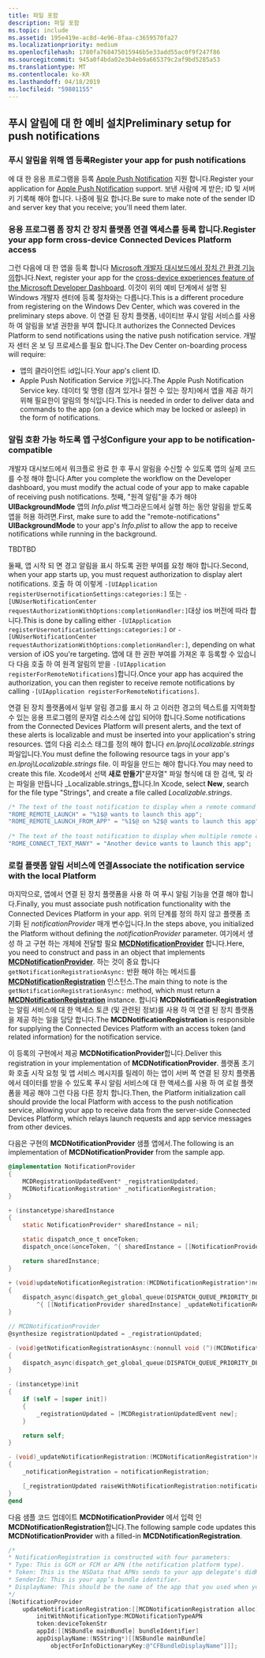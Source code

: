 ```yaml
---
title: 파일 포함
description: 파일 포함
ms.topic: include
ms.assetid: 195e419e-ac8d-4e96-8faa-c3659570fa27
ms.localizationpriority: medium
ms.openlocfilehash: 1780fa768475015946b5e33add55ac0f9f247f86
ms.sourcegitcommit: 945a0f4bda02e3b4eb9a665379c2af9bd5285a53
ms.translationtype: MT
ms.contentlocale: ko-KR
ms.lasthandoff: 04/18/2019
ms.locfileid: "59801155"
---
```

## <a name="preliminary-setup-for-push-notifications"></a><span data-ttu-id="5b71b-103">푸시 알림에 대 한 예비 설치</span><span class="sxs-lookup"><span data-stu-id="5b71b-103">Preliminary setup for push notifications</span></span>

### <a name="register-your-app-for-push-notifications"></a><span data-ttu-id="5b71b-104">푸시 알림을 위해 앱 등록</span><span class="sxs-lookup"><span data-stu-id="5b71b-104">Register your app for push notifications</span></span>

<span data-ttu-id="5b71b-105">에 대 한 응용 프로그램을 등록 [Apple Push Notification](https://developer.apple.com/notifications/) 지원 합니다.</span><span class="sxs-lookup"><span data-stu-id="5b71b-105">Register your application for [Apple Push Notification](https://developer.apple.com/notifications/) support.</span></span> <span data-ttu-id="5b71b-106">보낸 사람에 게 받은; ID 및 서버 키 기록해 해야 합니다. 나중에 필요 합니다.</span><span class="sxs-lookup"><span data-stu-id="5b71b-106">Be sure to make note of the sender ID and server key that you receive; you'll need them later.</span></span> 

### <a name="register-your-app-form-cross-device-connected-devices-platform-access"></a><span data-ttu-id="5b71b-107">응용 프로그램 폼 장치 간 장치 플랫폼 연결 액세스를 등록 합니다.</span><span class="sxs-lookup"><span data-stu-id="5b71b-107">Register your app form cross-device Connected Devices Platform access</span></span>

<span data-ttu-id="5b71b-108">그런 다음에 대 한 앱을 등록 합니다 [Microsoft 개발자 대시보드에서 장치 간 환경 기능의](https://developer.microsoft.com/dashboard/crossplatform/web)합니다.</span><span class="sxs-lookup"><span data-stu-id="5b71b-108">Next, register your app for the [cross-device experiences feature of the Microsoft Developer Dashboard](https://developer.microsoft.com/dashboard/crossplatform/web).</span></span> <span data-ttu-id="5b71b-109">이것이 위의 예비 단계에서 설명 된 Windows 개발자 센터에 등록 절차와는 다릅니다.</span><span class="sxs-lookup"><span data-stu-id="5b71b-109">This is a different procedure from registering on the Windows Dev Center, which was covered in the preliminary steps above.</span></span> <span data-ttu-id="5b71b-110">이 연결 된 장치 플랫폼, 네이티브 푸시 알림 서비스를 사용 하 여 알림을 보낼 권한을 부여 합니다.</span><span class="sxs-lookup"><span data-stu-id="5b71b-110">It authorizes the Connected Devices Platform to send notifications using the native push notification service.</span></span> <span data-ttu-id="5b71b-111">개발자 센터 온 보 딩 프로세스를 필요 합니다.</span><span class="sxs-lookup"><span data-stu-id="5b71b-111">The Dev Center on-boarding process will require:</span></span>
* <span data-ttu-id="5b71b-112">앱의 클라이언트 id입니다.</span><span class="sxs-lookup"><span data-stu-id="5b71b-112">Your app's client ID.</span></span>
* <span data-ttu-id="5b71b-113">Apple Push Notification Service 키입니다.</span><span class="sxs-lookup"><span data-stu-id="5b71b-113">The Apple Push Notification Service key.</span></span> <span data-ttu-id="5b71b-114">데이터 및 명령 (잠겨 있거나 절전 수 있는 장치)에서 앱을 제공 하기 위해 필요한이 알림의 형식입니다.</span><span class="sxs-lookup"><span data-stu-id="5b71b-114">This is needed in order to deliver data and commands to the app (on a device which may be locked or asleep) in the form of notifications.</span></span> 

### <a name="configure-your-app-to-be-notification-compatible"></a><span data-ttu-id="5b71b-115">알림 호환 가능 하도록 앱 구성</span><span class="sxs-lookup"><span data-stu-id="5b71b-115">Configure your app to be notification-compatible</span></span>

<span data-ttu-id="5b71b-116">개발자 대시보드에서 워크플로 완료 한 후 푸시 알림을 수신할 수 있도록 앱의 실제 코드를 수정 해야 합니다.</span><span class="sxs-lookup"><span data-stu-id="5b71b-116">After you complete the workflow on the Developer dashboard, you must modify the actual code of your app to make capable of receiving push notifications.</span></span> <span data-ttu-id="5b71b-117">첫째, "원격 알림"을 추가 해야 **UIBackgroundMode** 앱의 _Info.plist_ 백그라운드에서 실행 하는 동안 알림을 받도록 앱을 허용 하려면.</span><span class="sxs-lookup"><span data-stu-id="5b71b-117">First, make sure to add the "remote-notifications" **UIBackgroundMode** to your app's _Info.plist_ to allow the app to receive notifications while running in the background.</span></span> 

<span data-ttu-id="5b71b-118">TBD</span><span class="sxs-lookup"><span data-stu-id="5b71b-118">TBD</span></span>

<span data-ttu-id="5b71b-119">둘째, 앱 시작 되 면 경고 알림을 표시 하도록 권한 부여를 요청 해야 합니다.</span><span class="sxs-lookup"><span data-stu-id="5b71b-119">Second, when your app starts up, you must request authorization to display alert notifications.</span></span> <span data-ttu-id="5b71b-120">호출 하 여 이렇게 `-[UIApplication registerUsernotificationSettings:categories:]` 또는 `-[UNUserNotificationCenter requestAuthorizationWithOptions:completionHandler:]`대상 ios 버전에 따라 합니다.</span><span class="sxs-lookup"><span data-stu-id="5b71b-120">This is done by calling either `-[UIApplication registerUsernotificationSettings:categories:]` or `-[UNUserNotificationCenter requestAuthorizationWithOptions:completionHandler:]`, depending on what version of iOS you're targeting.</span></span> <span data-ttu-id="5b71b-121">앱에 대 한 권한 부여를 가져온 후 등록할 수 있습니다 다음 호출 하 여 원격 알림의 받을 `-[UIApplication registerForRemoteNotifications]`합니다.</span><span class="sxs-lookup"><span data-stu-id="5b71b-121">Once your app has acquired the authorization, you can then register to receive remote notifications by calling `-[UIApplication registerForRemoteNotifications]`.</span></span> 

<span data-ttu-id="5b71b-122">연결 된 장치 플랫폼에서 일부 알림 경고를 표시 하 고 이러한 경고의 텍스트를 지역화할 수 있는 응용 프로그램의 문자열 리소스에 삽입 되어야 합니다.</span><span class="sxs-lookup"><span data-stu-id="5b71b-122">Some notifications from the Connected Devices Platform will present alerts, and the text of these alerts is localizable and must be inserted into your application's string resources.</span></span> <span data-ttu-id="5b71b-123">앱의 다음 리소스 태그를 정의 해야 합니다 _en.lproj\Localizable.strings_ 파일입니다.</span><span class="sxs-lookup"><span data-stu-id="5b71b-123">You must define the following resource tags in your app's _en.lproj\Localizable.strings_ file.</span></span> <span data-ttu-id="5b71b-124">이 파일을 만드는 해야 합니다.</span><span class="sxs-lookup"><span data-stu-id="5b71b-124">You may need to create this file.</span></span> <span data-ttu-id="5b71b-125">Xcode에서 선택 **새로 만들기**"문자열" 파일 형식에 대 한 검색, 및 라는 파일을 만듭니다 _Localizable.strings_합니다.</span><span class="sxs-lookup"><span data-stu-id="5b71b-125">In Xcode, select **New**, search for the file type "Strings", and create a file called _Localizable.strings_.</span></span>

```ObjectiveC
/* The text of the toast notification to display when a remote command is received */ 
"ROME_REMOTE_LAUNCH" = "%1$@ wants to launch this app"; 
"ROME_REMOTE_LAUNCH_FROM_APP" = "%1$@ on %2$@ wants to launch this app"; 
 
/* The text of the toast notification to display when multiple remote commands are received simultaneously */ 
"ROME_CONNECT_TEXT_MANY" = "Another device wants to launch this app"; 
```

### <a name="associate-the-notification-service-with-the-local-platform"></a><span data-ttu-id="5b71b-126">로컬 플랫폼 알림 서비스에 연결</span><span class="sxs-lookup"><span data-stu-id="5b71b-126">Associate the notification service with the local Platform</span></span>

<span data-ttu-id="5b71b-127">마지막으로, 앱에서 연결 된 장치 플랫폼을 사용 하 여 푸시 알림 기능을 연결 해야 합니다.</span><span class="sxs-lookup"><span data-stu-id="5b71b-127">Finally, you must associate push notification functionality with the Connected Devices Platform in your app.</span></span> <span data-ttu-id="5b71b-128">위의 단계를 정의 하지 않고 플랫폼 초기화 된 *notificationProvider* 매개 변수입니다.</span><span class="sxs-lookup"><span data-stu-id="5b71b-128">In the steps above, you initialized the Platform without defining the *notificationProvider* parameter.</span></span> <span data-ttu-id="5b71b-129">여기에서 생성 하 고 구현 하는 개체에 전달할 필요  **[MCDNotificationProvider](../../objectivec-api/core/MCDNotificationProvider.md)** 합니다.</span><span class="sxs-lookup"><span data-stu-id="5b71b-129">Here, you need to construct and pass in an object that implements **[MCDNotificationProvider](../../objectivec-api/core/MCDNotificationProvider.md)**.</span></span> <span data-ttu-id="5b71b-130">하는 것이 중요 합니다 `getNotificationRegistrationAsync:` 반환 해야 하는 메서드를 **[MCDNotificationRegistration](../../objectivec-api/core/MCDNotificationRegistration.md)** 인스턴스.</span><span class="sxs-lookup"><span data-stu-id="5b71b-130">The main thing to note is the `getNotificationRegistrationAsync:` method, which must return a **[MCDNotificationRegistration](../../objectivec-api/core/MCDNotificationRegistration.md)** instance.</span></span> <span data-ttu-id="5b71b-131">합니다 **MCDNotificationRegistration** 는 알림 서비스에 대 한 액세스 토큰 (및 관련된 정보)를 사용 하 여 연결 된 장치 플랫폼을 제공 하는 일을 담당 합니다.</span><span class="sxs-lookup"><span data-stu-id="5b71b-131">The **MCDNotificationRegistration** is responsible for supplying the Connected Devices Platform with an access token (and related information) for the notification service.</span></span>

<span data-ttu-id="5b71b-132">이 등록의 구현에서 제공 **MCDNotificationProvider**합니다.</span><span class="sxs-lookup"><span data-stu-id="5b71b-132">Deliver this registration in your implementation of **MCDNotificationProvider**.</span></span> <span data-ttu-id="5b71b-133">플랫폼 초기화 호출 시작 요청 및 앱 서비스 메시지를 릴레이 하는 앱이 서버 쪽 연결 된 장치 플랫폼에서 데이터를 받을 수 있도록 푸시 알림 서비스에 대 한 액세스를 사용 하 여 로컬 플랫폼을 제공 해야 그런 다음 다른 장치 합니다.</span><span class="sxs-lookup"><span data-stu-id="5b71b-133">Then, the Platform initialization call should provide the local Platform with access to the push notification service, allowing your app to receive data from the server-side Connected Devices Platform, which relays launch requests and app service messages from other devices.</span></span> 

<span data-ttu-id="5b71b-134">다음은 구현의 **MCDNotificationProvider** 샘플 앱에서.</span><span class="sxs-lookup"><span data-stu-id="5b71b-134">The following is an implementation of **MCDNotificationProvider** from the sample app.</span></span>

```ObjectiveC
@implementation NotificationProvider
{
    MCDRegistrationUpdatedEvent* _registrationUpdated;
    MCDNotificationRegistration* _notificationRegistration;
}

+ (instancetype)sharedInstance
{
    static NotificationProvider* sharedInstance = nil;

    static dispatch_once_t onceToken;
    dispatch_once(&onceToken, ^{ sharedInstance = [[NotificationProvider alloc] init]; });

    return sharedInstance;
}

+ (void)updateNotificationRegistration:(MCDNotificationRegistration*)notificationRegistration
{
    dispatch_async(dispatch_get_global_queue(DISPATCH_QUEUE_PRIORITY_DEFAULT, 0),
        ^{ [[NotificationProvider sharedInstance] _updateNotificationRegistration:notificationRegistration]; });
}

// MCDNotificationProvider
@synthesize registrationUpdated = _registrationUpdated;

- (void)getNotificationRegistrationAsync:(nonnull void (^)(MCDNotificationRegistration* _Nullable, NSError* _Nullable))completionBlock
{
    dispatch_async(dispatch_get_global_queue(DISPATCH_QUEUE_PRIORITY_DEFAULT, 0), ^{ completionBlock(_notificationRegistration, nil); });
}

- (instancetype)init
{
    if (self = [super init])
    {
        _registrationUpdated = [MCDRegistrationUpdatedEvent new];
    }

    return self;
}

- (void)_updateNotificationRegistration:(MCDNotificationRegistration*)notificationRegistration
{
    _notificationRegistration = notificationRegistration;

    [_registrationUpdated raiseWithNotificationRegistration:notificationRegistration];
}
@end
```

<span data-ttu-id="5b71b-135">다음 샘플 코드 업데이트 **MCDNotificationProvider** 에서 입력 인 **MCDNotificationRegistration**합니다.</span><span class="sxs-lookup"><span data-stu-id="5b71b-135">The following sample code updates this **MCDNotificationProvider** with a filled-in **MCDNotificationRegistration**.</span></span>

```ObjectiveC
/*
* NotificationRegistration is constructed with four parameters:
* Type: This is GCM or FCM or APN (the notification platform type).
* Token: This is the NSData that APNs sends to your app delegate's didRegisterForRemoteNotificationsWithDeviceToken: method. You must convert the NSData into a string by hex-encoding it.
* SenderId: This is your app’s bundle identifier. 
* DisplayName: This should be the name of the app that you used when you registered it on the Microsoft dev portal. 
*/
[NotificationProvider
    updateNotificationRegistration:[[MCDNotificationRegistration alloc]
        initWithNotificationType:MCDNotificationTypeAPN
        token:deviceTokenStr
        appId:[[NSBundle mainBundle] bundleIdentifier]
        appDisplayName:(NSString*)[[NSBundle mainBundle]
            objectForInfoDictionaryKey:@"CFBundleDisplayName"]]];
```
